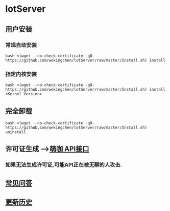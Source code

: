 # lotServer


## 用户安装
### 常规自动安装
```
bash <(wget --no-check-certificate -qO- https://github.com/wekingchen/lotServer/raw/master/Install.sh) install
```

### 指定内核安装
```
bash <(wget --no-check-certificate -qO- https://github.com/wekingchen/lotServer/raw/master/Install.sh) install <Kernel Version>
```

## 完全卸载
```
bash <(wget --no-check-certificate -qO- https://github.com/wekingchen/lotServer/raw/master/Install.sh) uninstall
```

## 许可证生成 -->[萌咖 API接口](https://moeclub.org/api)  
### 如果无法生成许可证,可能API正在被无聊的人攻击.

## [常见问答](https://github.com/MoeClub/lotServer/wiki)     

## [更新历史](http://download.appexnetworks.com.cn/releaseNotes/)     

  

